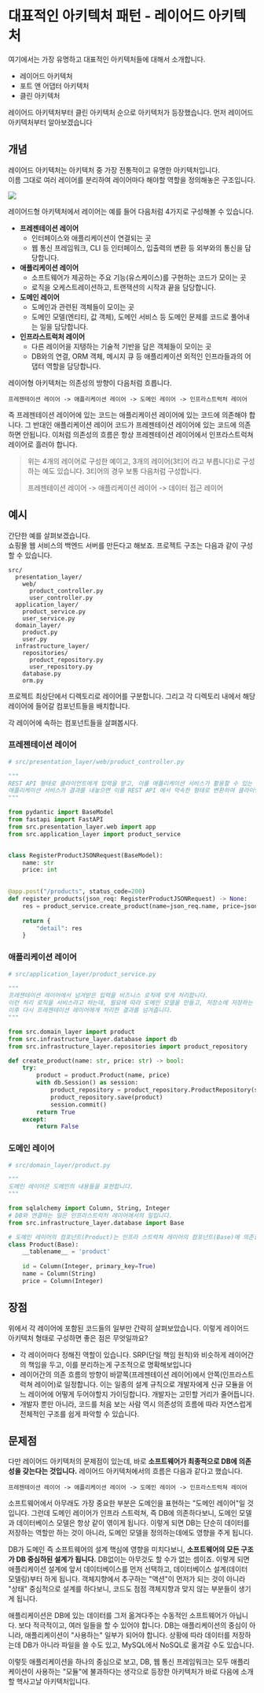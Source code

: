 # 대표적인 아키텍처 패턴 - 레이어드 아키텍처

여기에서는 가장 유명하고 대표적인 아키텍처들에 대해서 소개합니다. 

- 레이어드 아키텍처
- 포트 앤 어댑터 아키텍처
- 클린 아키텍처

레이어드 아키텍처부터 클린 아키텍처 순으로 아키텍처가 등장했습니다. 먼저 레이어드 아키텍처부터 알아보겠습니다

## 개념

레이어드 아키텍처는 아키텍처 중 가장 전통적이고 유명한 아키텍처입니다.  
이름 그대로 여러 레이어를 분리하여 레이어마다 해야할 역할을 정의해놓은 구조입니다.

![](https://dzone.com/storage/temp/4277164-layered-architecture-overview.png)

레이어드형 아키텍처에서 레이어는 예를 들어 다음처럼 4가지로 구성해볼 수 있습니다.

-   **프레젠테이션 레이어**
    -   인터페이스와 애플리케이션이 연결되는 곳
    -   웹 통신 프레임워크, CLI 등 인터페이스, 입출력의 변환 등 외부와의 통신을 담당합니다.
-   **애플리케이션 레이어**
    -   소프트웨어가 제공하는 주요 기능(유스케이스)를 구현하는 코드가 모이는 곳
    -   로직을 오케스트레이션하고, 트랜잭션의 시작과 끝을 담당합니다.
-   **도메인 레이어**
    -   도메인과 관련된 객체들이 모이는 곳
    -   도메인 모델(엔티티, 값 객체), 도메인 서비스 등 도메인 문제를 코드로 풀어내는 일을 담당합니다.
-   **인프라스트럭처 레이어**
    -   다른 레이어을 지탱하는 기술적 기반을 담은 객체들이 모이는 곳
    -   DB와의 연결, ORM 객체, 메시지 큐 등 애플리케이션 외적인 인프라들과의 어댑터 역할을 담당합니다.

레이어형 아키텍처는 의존성의 방향이 다음처럼 흐릅니다.

```
프레젠테이션 레이어 -> 애플리케이션 레이어 -> 도메인 레이어 -> 인프라스트럭처 레이어
```

 즉 프레젠테이션 레이어에 있는 코드는 애플리케이션 레이어에 있는 코드에 의존해야 합니다. 그 반대인 애플리케이션 레이어 코드가 프레젠테이션 레이어에 있는 코드에 의존하면 안됩니다. 이처럼 의존성의 흐름은 항상 프레젠테이션 레이어에서 인프라스트럭쳐 레이어로 흘러야 합니다.

> 위는 4개의 레이어로 구성한 예이고, 3개의 레이어(3티어 라고 부릅니다)로 구성하는 예도 있습니다. 3티어의 경우 보통 다음처럼 구성합니다.
>
> 프레젠테이션 레이어 -> 애플리케이션 레이어 -> 데이터 접근 레이어



## 예시

간단한 예를 살펴보겠습니다.  
쇼핑몰 웹 서비스의 백엔드 서버를 만든다고 해보죠. 프로젝트 구조는 다음과 같이 구성할 수 있습니다.

```
src/
  presentation_layer/
    web/
      product_controller.py
      user_controller.py
  application_layer/
    product_service.py
    user_service.py
  domain_layer/
    product.py
    user.py
  infrastructure_layer/
  	repositories/
  	  product_repository.py
  	  user_repository.py
    database.py
    orm.py
```

프로젝트 최상단에서 디렉토리로 레이어를 구분합니다. 그리고 각 디렉토리 내에서 해당 레이어에 들어갈 컴포넌트들을 배치합니다.

각 레이어에 속하는 컴포넌트들을 살펴봅시다. 

### 프레젠테이션 레이어

```python
# src/presentation_layer/web/product_controller.py

"""
REST API 형태로 클라이언트에게 입력을 받고, 이를 애플리케이션 서비스가 활용할 수 있는 형태로 바꾸어 전달합니다.
애플리케이션 서비스가 결과를 내놓으면 이를 REST API 에서 약속한 형태로 변환하여 클라이언트에게 HTTP 통신으로 반환합니다.
"""

from pydantic import BaseModel
from fastapi import FastAPI
from src.presentation_layer.web import app
from src.application_layer import product_service


class RegisterProductJSONRequest(BaseModel):
    name: str
    price: int
        

@app.post("/products", status_code=200)
def register_products(json_req: RegisterProductJSONRequest) -> None:
    res = product_service.create_product(name=json_req.name, price=json_req.price)
  
    return {
        "detail": res
    }
```

### 애플리케이션 레이어

```python
# src/application_layer/product_service.py

"""
프레젠테이션 레이어에서 넘겨받은 입력을 비즈니스 로직에 맞게 처리합니다. 
이런 처리 로직을 서비스라고 하는데, 필요에 따라 도메인 모델을 만들고, 저장소에 저장하는 등 여러 세부적인 로직을 오케스트레이션 합니다.
이후 다시 프레젠테이션 레이어에게 처리한 결과를 넘겨줍니다.
"""

from src.domain_layer import product
from src.infrastructure_layer.database import db
from src.infrastructure_layer.repositories import product_repository

def create_product(name: str, price: str) -> bool:
    try:
        product = product.Product(name, price)
        with db.Session() as session:
            product_repository = product_repository.ProductRepository(session)
            product_repository.save(product)
            session.commit()
        return True
    except:
        return False
```

### 도메인 레이어

```python
# src/domain_layer/product.py

"""
도메인 레이어은 도메인의 내용들을 표현합니다.
"""

from sqlalchemy import Column, String, Integer
# DB와 연결하는 일은 인프라스트럭처 레이어에서의 일입니다.
from src.infrastructure_layer.database import Base  

# 도메인 레이어의 컴포넌트(Product)는 인프라 스트럭쳐 레이어의 컴포넌트(Base)에 의존합니다.
class Product(Base):
    __tablename__ = 'product'
    
    id = Column(Integer, primary_key=True)
    name = Column(String)
    price = Column(Integer)
```



## 장점

위에서 각 레이어에 포함된 코드들의 일부만 간략히 살펴보았습니다. 이렇게 레이어드 아키텍처 형태로 구성하면 좋은 점은 무엇일까요?

- 각 레이어마다 정해진 역할이 있습니다. SRP(단일 책임 원칙)와 비슷하게 레이어간의 책임을 두고, 이를 분리하는게 구조적으로 명확해보입니다
- 레이어간의 의존 흐름의 방향이 바깥쪽(프레젠테이션 레이어)에서 안쪽(인프라스트럭쳐 레이어)로 일정합니다. 이는 일종의 설계 규칙으로 개발자에게 신규 모듈을 어느 레이어에 어떻게 두어야할지 가이딩합니다. 개발자는 고민할 거리가 줄어듭니다. 
- 개발자 뿐만 아니라, 코드를 처음 보는 사람 역시 의존성의 흐름에 따라 자연스럽게 전체적인 구조를 쉽게 파악할 수 있습니다.



## 문제점

다만 레이어드 아키텍처의 문제점이 있는데, 바로 **소프트웨어가 최종적으로 DB에 의존성을 갖는다는 것입니다.** 레이어드 아키텍처에서의 흐름은 다음과 같다고 했습니다.

```
프레젠테이션 레이어 -> 애플리케이션 레이어 -> 도메인 레이어 -> 인프라스트럭쳐 레이어
```

소프트웨어에서 아무래도 가장 중요한 부분은 도메인을 표현하는 "도메인 레이어"일 것입니다. 그런데 도메인 레이어가 인프라 스트럭쳐, 즉 DB에 의존하다보니, 도메인 모델과 데이터베이스 모델은 항상 같이 엮이게 됩니다. 이렇게 되면 DB는 단순히 데이터를 저장하는 역할만 하는 것이 아니라, 도메인 모델을 정의하는데에도 영향을 주게 됩니다.

DB가 도메인 즉 소프트웨어의 설계 핵심에 영향을 미치다보니, **소프트웨어의 모든 구조가 DB 중심하된 설계가 됩니다.** DB없이는 아무것도 할 수가 없는 셈이죠. 이렇게 되면 애플리케이션 설계에 앞서 데이터베이스를 먼저 선택하고, 데이터베이스 설계(데이터 모델링)부터 하게 됩니다. 객체지향에서 추구하는 "액션"이 먼저가 되는 것이 아니라 "상태" 중심적으로 설계를 하다보니, 코드도 점점 객체지향과 맞지 않는 부분들이 생기게 됩니다. 

애플리케이션은 DB에 있는 데이터를 그저 옮겨다주는 수동적인 소프트웨어가 아닙니다. 보다 적극적이고, 여러 일들을 할 수 있어야 합니다. DB는 애플리케이션의 중심이 아니라, 애플리케이션이 "사용하는" 일부가 되어야 합니다. 상황에 따라 데이터를 저장하는데 DB가 아니라 파일을 쓸 수도 있고, MySQL에서 NoSQL로 옮겨갈 수도 있습니다. 

이렇듯 애플리케이션을 하나의 중심으로 보고, DB, 웹 통신 프레임워크는 모두 애플리케이션이 사용하는 "모듈"에 불과하다는 생각으로 등장한 아키텍처가 바로 다음에 소개할 헥사고날 아키텍처입니다.